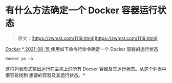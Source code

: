 <!--yml
category: 未分类
date: 0001-01-01 00:00:00
--->

# 有什么方法确定一个 Docker 容器运行状态

> 原文：[https://zwmst.com/1119.html](https://zwmst.com/1119.html)

   [ *Docker* ](https://zwmst.com/docker)*[ <time datetime="2021-08-15T10:29:26+08:00"> 2021-08-15 </time> ](https://zwmst.com/1119.html)  使用如下命令行命令确定一个 Docker 容器的运行状态

```
docker ps –a
```

这将列表形式输出运行在主机上的所有 Docker 容器及其运行状态。从这个列表中很容易找到 想要的容器及其运行状态。*